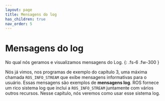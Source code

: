 ```yaml
---
layout: page
title: Mensagens do log
has_children: true
nav_order: 5
---
```



# Mensagens do log
No qual nós geramos e visualizamos mensagens do Log.
{: .fs-6 .fw-300 }

Nós já vimos, nos programas de exemplo do capítulo 3, uma máxima chamada `ROS_INFO_STREAM` que exibe mensagens informativas para o usuário. Essas mensagens são exemplos de
**mensagens log**. ROS fornece um rico sistema log que inclui a `ROS_INFO_STREAM` juntamente com vários outros recursos. Nesse capítulo, nós veremos como usar esse sistema log.


